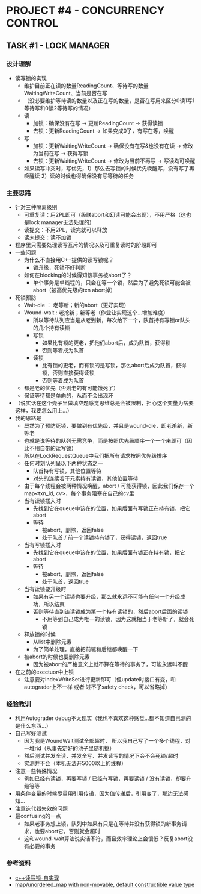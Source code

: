 # PROJECT #4 - CONCURRENCY CONTROL

## TASK #1 - LOCK MANAGER

### 设计理解

- 读写锁的实现
    - 维护目前正在读的数量ReadingCount、等待写的数量WaitingWriteCount、当前是否在写
    - （没必要维护等待读的数量以及正在写的数量，是否在写用来区分0读1写1等待写和0读2等待写的情况）
    - 读
        - 加锁：确保没有在写 -> 更新ReadingCount -> 获得读锁
        - 去锁：更新ReadingCount -> 如果变成0了，有写在等，唤醒
    - 写
        - 加锁：更新WaitingWriteCount -> 确保没有在写&也没有在读 -> 修改为当前在写 -> 获得写锁
        - 去锁：更新WaitingWriteCount -> 修改为当前不再写 -> 写读均可唤醒
    - 如果读写冲突时，写优先，1）那么去写锁的时候优先唤醒写，没有写了再唤醒读 2）读的时候也得确保没有写等待的任务

### 主要思路

- 针对三种隔离级别
    - 可重复读：用2PL即可（级联abort和幻读可能会出现），不用严格（这也是lock manager无法处理的）
    - 读提交：不用2PL，读完就可以释放
    - 读未提交：读不加锁
- 程序里只需要处理读写互斥的情况以及可重复读时的阶段即可
- 一些问题
    - 为什么不直接用C++提供的读写锁呢？
        - 锁升级，死锁不好判断
    - 如何在blocking的时候得知该事务被abort了？
        - 单个事务是单线程的，只会在等一个锁，然后为了避免死锁可能会被abort（被高优先级的txn abort掉）
- 死锁预防
    - Wait-die ： 老等新；新的abort（更好实现）
    - Wound-wait : 老抢新；新等老（作业让实现这个...增加难度）
        - 所以等待队列应当是从老到新，每次给下一个，队首持有写锁or队头的几个持有读锁
        - 写锁
            - 如果比有锁的更老，把他们abort后，成为队首，获得锁
            - 否则等着成为队首
        - 读锁
            - 比有锁的更老，而有锁的是写锁，那么abort后成为队首，获得锁，否则直接获得读锁
            - 否则等着成为队首
    - 都是老的优先（否则老的有可能饿死了）
    - 保证等待都是单向的，从而不会出现环
- （说实话在这个壳子里做填空题感觉思维总是会被限制，担心这个变量为啥要这样，我要怎么用上...）
- 我的思路是
    - 既然为了预防死锁，要做到有优先级，并且是wound-die，即老杀新，新等老
    - 也就是说等待的队列无需竞争，而是按照优先级顺序一个一个来即可（因此不用自带的读写锁）
    - 所以在LockRequestQueue中我们把所有请求按照优先级排序
    - 任何时刻队列呈以下两种状态之一
        - 队首持有写锁，其他位置等待
        - 对头的连续若干元素持有读锁，其他位置等待
    - 由于每个线程会被两种情况唤醒，abort / 可能获得锁，因此我们保存一个map<txn_id, cv>，每个事务阻塞在自己的cv里
    - 当有读锁插入时
        - 先找到它在queue中该在的位置，如果后面有写锁正在持有锁，把它abort
        - 等待
            - 被abort，删除，返回false
            - 处于队首 / 前一个读锁持有锁了，获得读锁，返回true
    - 当有写锁插入时
        - 先找到它在queue中该在的位置，如果后面有锁正在持有锁，把它abort
        - 等待
            - 被abort，删除，返回false
            - 处于队首，返回true
    - 当有读锁要升级时
        - 如果有另一个读锁也要升级，那么就永远不可能有任何一个升级成功，所以结束
        - 否则等待直到该读锁成为第一个持有读锁的，然后abort后面的读锁
            - 不用等到自己成为唯一的读锁，因为这就相当于老等新了，就会死锁
    - 释放锁的时候
        - 从list中删除元素
        - 为了简单处理，直接把前驱和后继都唤醒一下
    - 被abort的时候也要删除元素
        - 因为被abort的严格意义上就不算在等待的事务了，可能永远叫不醒
- 在之前的exectuor中上锁
    - 注意要对indexWriteSet进行更新即可（但update时接口有变，和autograder上不一样 或者 过不了safety check，可以省略掉）

### 经验教训

- 利用Autograder debug不太现实（我也不喜欢这种感觉...都不知道自己测的是什么东西...）
- 自己写好测试
    - 因为我是WoundWait测试全部超时， 所以我自己写了一个多个线程，对一堆rid（从事先定好的池子里随机挑）
    - 然后测试并发全读、并发全写、并发读写的情况下会不会死锁/超时
    - 实测并不会（本机无法开5000以上的线程）
- 注意一些特殊情况
    - 例如已经有读锁，再要写锁 / 已经有写锁，再要读锁 / 没有读锁，却要升级等等
- 用条件变量的时候尽量用引用传递，因为值传递后，引用变了，那边无法感知...
- 注意迭代器失效的问题
- 最confusing的一点
    - 如果老事务想上锁，队列中如果有只是在等待并没有获得锁的新事务请求，也要abort它，否则就会超时
    - 这和wound-wait算法说实话不符，而且效率理论上会很低？反复abort没有必要的事务

### 参考资料

- [c++读写锁-自实现 ](https://www.codeleading.com/article/72503848929/)
- [map/unordered_map with non-movable, default constructible value type](https://stackoverflow.com/questions/22229773/map-unordered-map-with-non-movable-default-constructible-value-type)